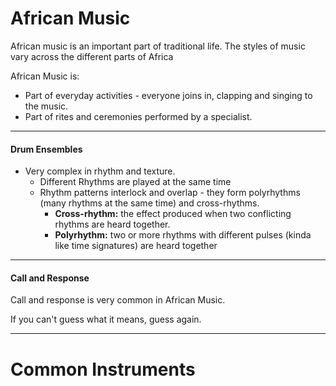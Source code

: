 # African Music

African music is an important part of traditional life. The styles of music vary across the different parts of Africa

African Music is:

- Part of everyday activities - everyone joins in, clapping and singing to the music.
- Part of rites and ceremonies performed by a specialist.

---

#### Drum Ensembles

- Very complex in rhythm and texture.
  - Different Rhythms are played at the same time
  - Rhythm patterns interlock and overlap - they form polyrhythms (many rhythms at the same time) and cross-rhythms.
    - **Cross-rhythm:** the effect produced when two conflicting rhythms are heard together.
    - **Polyrhythm:** two or more rhythms with different pulses (kinda like time signatures) are heard together

---

#### Call and Response

Call and response is very common in African Music.

If you can't guess what it means, guess again.

---

# Common Instruments
